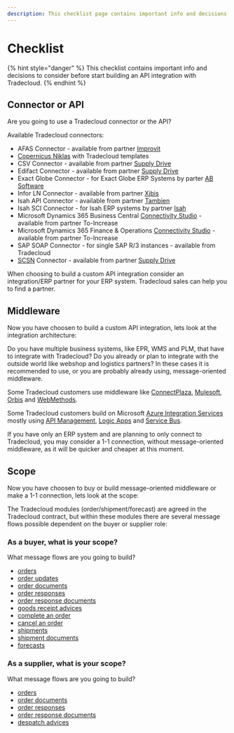 ```yaml
---
description: This checklist page contains important info and decisions to make before starting API client development.
---
```


# Checklist

{% hint style="danger" %}
This checklist contains important info and decisions to consider before start building an API integration with Tradecloud.
{% endhint %}

## Connector or API

Are you going to use a Tradecloud connector or the API?

Available Tradecloud connectors:

* AFAS Connector - available from partner [Improvit](https://www.improvit.nl/)
* [Copernicus Niklas](https://www.copernicus.nl/en/products/niklas-integration-platform/) with Tradecloud templates
* CSV Connector - available from partner [Supply Drive](https://supplydrive.cloud/)
* Edifact Connector - available from partner [Supply Drive](https://supplydrive.cloud/)
* Exact Globe Connector - for Exact Globe ERP Systems by parter [AB Software](https://www.wijzijnab.nl/)
* Infor LN Connector - available from partner [Xibis](https://xibis.nl/)
* Isah API Connector - available from partner [Tambien](https://tambien.nl)
* Isah SCI Connector - for Isah ERP systems by partner [Isah](https://isah.com)
* Microsoft Dynamics 365 Business Central [Connectivity Studio](https://www.to-increase.com/business-integration/microsoft-dynamics-bc/connectivity-studio) - available from partner To-Increase 
* Microsoft Dynamics 365 Finance & Operations [Connectivity Studio](https://www.to-increase.com/business-integration/connectivity-studio) - available from partner To-Increase
* SAP SOAP Connector - for single SAP R/3 instances - available from Tradecloud
* [SCSN](https://smart-connected.nl) Connector - available from partner [Supply Drive](https://supplydrive.cloud/)

When choosing to build a custom API integration consider an integration/ERP partner for your ERP system.
Tradecloud sales can help you to find a partner.

## Middleware

Now you have choosen to build a custom API integration, lets look at the integration architecture: 

Do you have multiple business systems, like EPR, WMS and PLM, that have to integrate with Tradecloud?
Do you already or plan to integrate with the outside world like webshop and logistics partners?
In these cases it is recommended to use, or you are probably already using, message-oriented middleware.

Some Tradecloud customers use middleware like [ConnectPlaza](https://www.connectplaza.com/#1), [Mulesoft](https://www.mulesoft.com/), [Orbis](https://www.orbis-software.nl/) and [WebMethods](https://www.softwareag.com/en_corporate/platform/integration-apis/webmethods-integration.html).

Some Tradecloud customers build on Microsoft [Azure Integration Services](https://azure.microsoft.com/en-us/products/category/integration) mostly using [API Management](https://azure.microsoft.com/en-us/products/api-management), [Logic Apps](https://learn.microsoft.com/en-us/azure/logic-apps/logic-apps-overview) and [Service Bus](https://azure.microsoft.com/en-us/products/service-bus). 

If you have only an ERP system and are planning to only connect to Tradecloud, you may consider a 1-1 connection, without message-oriented middleware, as it will be quicker and cheaper at this moment.

## Scope

Now you have choosen to buy or build message-oriented middleware or make a 1-1 connection, lets look at the scope:

The Tradecloud modules (order/shipment/forecast) are agreed in the Tradecloud contract, but within these modules there are several message flows possible dependent on the buyer or supplier role:

### As a buyer, what is your scope?

What message flows are you going to build?

* [orders](order/buyer/issue/README.md)
* [order updates](order/buyer/update.md)
* [order documents](order/buyer/issue/attach-document.md)
* [order responses](order/buyer/receive/README.md)
* [order response documents](order/buyer/receive/download-document.md)
* [goods receipt advices](order/buyer/receive-goods.md)
* [complete an order](order/buyer/complete.md)
* [cancel an order](order/buyer/cancel.md)
* [shipments](shipment/buyer/receive.md)
* [shipment documents](shipment/buyer/download-documents.md)
* [forecasts](forecast/issue.md)

### As a supplier, what is your scope?

What message flows are you going to build?

* [orders](order/supplier/receive/README.md)
* [order documents](order/supplier/receive/download-document.md)
* [order responses](order/supplier/send-order-response/README.md)
* [order response documents](order/supplier/send-order-response/attach-document.md)
* [despatch advices](shipment/send-despatch-advice.md)


